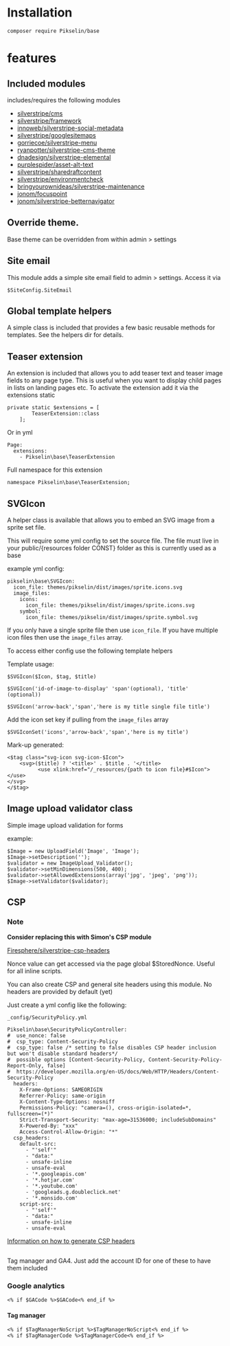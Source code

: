 # Installation

    composer require Pikselin/base

# features

## Included modules
includes/requires the following modules

- [silverstripe/cms](https://github.com/silverstripe/silverstripe-cms)
- [silverstripe/framework](https://github.com/silverstripe/silverstripe-framework)
- [innoweb/silverstripe-social-metadata](https://github.com/xini/silverstripe-social-metadata)
- [silverstripe/googlesitemaps](https://github.com/wilr/silverstripe-googlesitemaps)
- [gorriecoe/silverstripe-menu](https://github.com/gorriecoe/silverstripe-menu)
- [ryanpotter/silverstripe-cms-theme](https://github.com/Rhym/silverstripe-cms-theme)
- [dnadesign/silverstripe-elemental](https://github.com/silverstripe/silverstripe-elemental)
- [purplespider/asset-alt-text](https://github.com/purplespider/silverstripe-asset-alt-text)
- [silverstripe/sharedraftcontent](https://github.com/silverstripe/silverstripe-sharedraftcontent)
- [silverstripe/environmentcheck](https://github.com/silverstripe/silverstripe-environmentcheck)
- [bringyourownideas/silverstripe-maintenance](https://github.com/bringyourownideas/silverstripe-maintenance/blob/master/docs/en/userguide/index.md)
- [jonom/focuspoint](https://github.com/jonom/silverstripe-focuspoint)
- [jonom/silverstripe-betternavigator](https://github.com/jonom/silverstripe-betternavigator)

## Override theme. 
Base theme can be overridden from within admin > settings

## Site email
This module adds a simple site email field to admin > settings. Access it via

    $SiteConfig.SiteEmail

## Global template helpers
A simple class is included that provides a few basic reusable methods for templates. See the helpers dir for details.

## Teaser extension
An extension is included that allows you to add teaser text and teaser image fields to any page type. This is useful when you want to display child pages in lists on landing pages etc.
To activate the extension add it via the extensions static

    private static $extensions = [
            TeaserExtension::class
        ];

Or in yml

    Page:
      extensions:
        - Pikselin\base\TeaserExtension

Full namespace for this extension

    namespace Pikselin\base\TeaserExtension;

## SVGIcon
A helper class is available that allows you to embed an SVG image from a sprite set file.

This will require some yml config to set the source file. The file must live in your public/{resources folder CONST} folder as this is currently used as a base

example yml config:

    pikselin\base\SVGIcon:
      icon_file: themes/pikselin/dist/images/sprite.icons.svg
      image_files:
        icons:
          icon_file: themes/pikselin/dist/images/sprite.icons.svg
        symbol:
          icon_file: themes/pikselin/dist/images/sprite.symbol.svg

If you only have a single sprite file then use `icon_file`. If you have multiple icon files then use the `image_files` array. 

To access either config use the following template helpers

Template usage:

    $SVGIcon($Icon, $tag, $title)

    $SVGIcon('id-of-image-to-display' 'span'(optional), 'title' (optional))

    $SVGIcon('arrow-back','span','here is my title single file title')

Add the icon set key if pulling from the `image_files` array

    $SVGIconSet('icons','arrow-back','span','here is my title')
            
Mark-up generated:

    <$tag class="svg-icon svg-icon-$Icon">
        <svg>($title) ? '<title>' . $title . '</title>
              <use xlink:href="/_resources/{path to icon file}#$Icon"></use>
	</svg>
    </$tag>

## Image upload validator class
Simple image upload validation for forms

example:

    $Image = new UploadField('Image', 'Image');
    $Image->setDescription('');
    $validator = new ImageUpload_Validator();
    $validator->setMinDimensions(500, 400);
    $validator->setAllowedExtensions(array('jpg', 'jpeg', 'png'));
    $Image->setValidator($validator);

## CSP
### Note
**Consider replacing this with Simon's CSP module**

[Firesphere/silverstripe-csp-headers](https://github.com/Firesphere/silverstripe-csp-headers)

Nonce value can get accessed via the page global $StoredNonce. Useful for all inline scripts.

You can also create CSP and general site headers using this module. No headers are provided by default (yet)

Just create a yml config like the following:

    _config/SecurityPolicy.yml

    Pikselin\base\SecurityPolicyController:
    #  use_nonce: false
    #  csp_type: Content-Security-Policy
    #  csp_type: false /* setting to false disables CSP header inclusion but won't disable standard headers*/
    #  possible options [Content-Security-Policy, Content-Security-Policy-Report-Only, false]
    #  https://developer.mozilla.org/en-US/docs/Web/HTTP/Headers/Content-Security-Policy
      headers:
        X-Frame-Options: SAMEORIGIN
        Referrer-Policy: same-origin
        X-Content-Type-Options: nosniff
        Permissions-Policy: "camera=(), cross-origin-isolated=*, fullscreen=(*)"
        Strict-Transport-Security: "max-age=31536000; includeSubDomains"
        X-Powered-By: "xxx"
        Access-Control-Allow-Origin: "*"
      csp_headers:
        default-src:
          - "'self'"
          - "data:"
          - unsafe-inline
          - unsafe-eval      
          - '*.googleapis.com'
          - '*.hotjar.com'
          - '*.youtube.com'
          - 'googleads.g.doubleclick.net'
          - '*.monsido.com'
        script-src:
          - "'self'"
          - "data:"
          - unsafe-inline
          - unsafe-eval    


[Information on how to generate CSP headers](https://report-uri.com/home/generate)

##
Tag manager and GA4. Just add the account ID for one of these to have them included

### Google analytics

    <% if $GACode %>$GACode<% end_if %>

#### Tag manager

    <% if $TagManagerNoScript %>$TagManagerNoScript<% end_if %>
    <% if $TagManagerCode %>$TagManagerCode<% end_if %>
